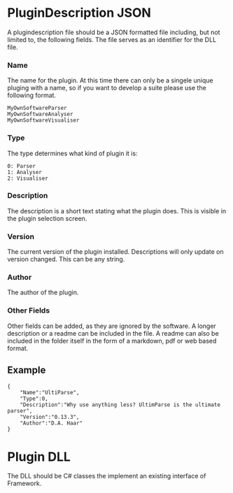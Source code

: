 # PluginDescription JSON

A plugindescription file should be a JSON formatted file including, but not limited to, the following fields. The file serves as an identifier for the DLL file.

### Name
The name for the plugin. At this time there can only be a singele unique pluging with a name, so if you want to develop a suite please use the following format.

~~~
MyOwnSoftwareParser
MyOwnSoftwareAnalyser
MyOwnSoftwareVisualiser
~~~

### Type
The type determines what kind of plugin it is:
~~~
0: Parser
1: Analyser
2: Visualiser
~~~

### Description
The description is a short text stating what the plugin does. This is visible in the plugin selection screen.

### Version
The current version of the plugin installed. Descriptions will only update on version changed. This can be any string.

### Author
The author of the plugin.

### Other Fields
Other fields can be added, as they are ignored by the software. A longer description or a readme can be included in the file. A readme can also be included in the folder itself in the form of a markdown, pdf or web based format.

## Example
~~~
{
	"Name":"UltiParse",
	"Type":0,
	"Description":"Why use anything less? UltimParse is the ultimate parser",
	"Version":"0.13.3",
	"Author":"D.A. Haar"
}
~~~

# Plugin DLL

The DLL should be C# classes the implement an existing interface of Framework. 